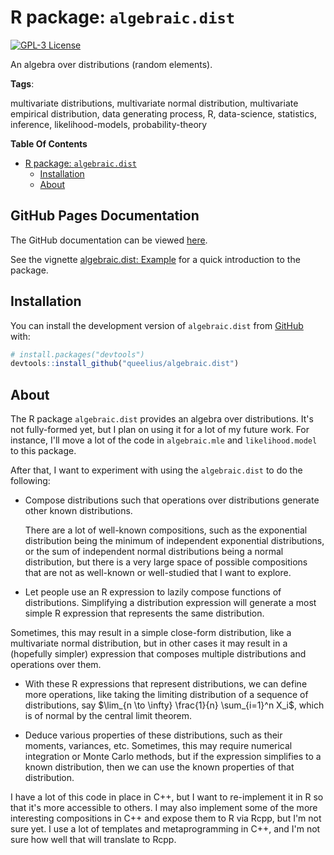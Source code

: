 
<!-- README.md is generated from README.Rmd. Please edit that file -->

# R package: `algebraic.dist`

<!-- badges: start -->

[![GPL-3
License](https://img.shields.io/badge/license-GPL--3-blue.svg)](https://www.gnu.org/licenses/gpl-3.0)
<!-- badges: end -->

<!-- summary-start -->
An algebra over distributions (random elements).
<!-- summary-end -->

**Tags**:
<!-- tags-start -->
multivariate distributions, multivariate normal distribution, multivariate empirical distribution, data generating process, R, data-science, statistics, inference, likelihood-models, probability-theory
<!-- tags-end -->

**Table Of Contents**

- [R package: `algebraic.dist`](#r-package-algebraicdist)
   - [Installation](#installation)
   - [About](#about)

## GitHub Pages Documentation

The GitHub documentation can be viewed [here](https://queelius.github.io/algebraic.dist/).

See the vignette [algebraic.dist: Example](https://queelius.github.io/algebraic.dist/articles/example.html)
for a quick introduction to the package.

## Installation

You can install the development version of `algebraic.dist` from
[GitHub](https://github.com/) with:

``` r
# install.packages("devtools")
devtools::install_github("queelius/algebraic.dist")
```

## About

The R package `algebraic.dist` provides an algebra over distributions.
It's not fully-formed yet, but I plan on using it for a lot of my future work.
For instance, I'll move a lot of the code in `algebraic.mle` and 
`likelihood.model` to this package.

After that, I want to experiment with using the `algebraic.dist` to do the
following:

- Compose distributions such that operations over distributions generate
other known distributions.

  There are a lot of well-known compositions, such as
the exponential distribution being the minimum of independent exponential distributions, or the sum of independent normal
distributions being a normal distribution, but there is a very large space of
possible compositions that are not as well-known or well-studied that I want to
explore.

- Let people use an R expression to lazily compose functions of distributions.
Simplifying a distribution expression will generate a most simple R expression
that represents the same distribution.

Sometimes, this may result in a simple close-form distribution, like a 
multivariate normal distribution, but in other cases it may result in a
(hopefully simpler) expression that composes multiple distributions and
operations over them.

- With these R expressions that represent distributions, we can define more
operations, like taking the limiting distribution of a sequence of
distributions, say $\lim_{n \to \infty} \frac{1}{n} \sum_{i=1}^n X_i$, which is
of normal by the central limit theorem.

- Deduce various properties of these distributions, such as their moments,
variances, etc. Sometimes, this may require numerical integration or Monte
Carlo methods, but if the expression simplifies to a known distribution, then
we can use the known properties of that distribution.

I have a lot of this code in place in C++, but I want to
re-implement it in R so that it's more accessible to others. I may also
implement some of the more interesting compositions in C++ and expose them to R
via Rcpp, but I'm not sure yet. I use a lot of templates and metaprogramming in
C++, and I'm not sure how well that will translate to Rcpp.

